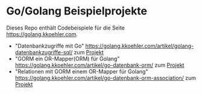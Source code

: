 # Go/Golang Beispielprojekte

Dieses Repo enthält Codebeispiele für die Seite https://golang.kkoehler.com.

* "Datenbankzugriffe mit Go" https://golang.kkoehler.com/artikel/golang-datenbankzugriffe-sql/ zum [Projekt](./db)
* "GORM ein OR-Mapper(ORM) für Golang" https://golang.kkoehler.com/artikel/go-datenbank-orm/ zum [Projekt](./gorm)
* "Relationen mit GORM einem OR-Mapper für Golang" https://golang.kkoehler.com/artikel/go-datenbank-orm-association/ zum [Projekt](./gorm-rel)
